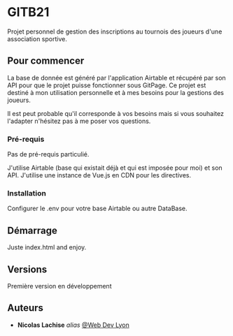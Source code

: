 # GITB21

Projet personnel de gestion des inscriptions au tournois des joueurs d'une association sportive.

## Pour commencer

La base de donnée est généré par l'application Airtable et récupéré par son API pour que le projet puisse fonctionner sous GitPage.
Ce projet est destiné à mon utilisation personnelle et à mes besoins pour la gestions des joueurs.

Il est peut probable qu'il corresponde à vos besoins mais si vous souhaitez l'adapter n'hésitez pas à me poser vos questions.

### Pré-requis

Pas de pré-requis particulié.

J'utilise Airtable (base qui existait déjà et qui est imposée pour moi) et son API.
J'utilise une instance de Vue.js en CDN pour les directives.

### Installation

Configurer le .env pour votre base Airtable ou autre DataBase.

## Démarrage

Juste index.html and enjoy.

## Versions

Première version en développement

## Auteurs

* **Nicolas Lachise** _alias_ [@Web Dev Lyon](https://github.com/WebDevLyon)


